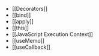 - [[Decorators]]
- [[bind]]
- [[apply]]
- [[this]]
- [[JavaScript Execution Context]]
- [[useMemo]]
- [[useCallback]]